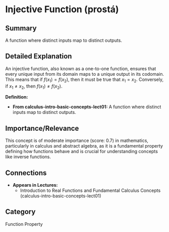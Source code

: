 # Injective Function (prostá)

## Summary
A function where distinct inputs map to distinct outputs.

## Detailed Explanation
An injective function, also known as a one-to-one function, ensures that every unique input from its domain maps to a unique output in its codomain. This means that if $f(x_1) = f(x_2)$, then it must be true that $x_1 = x_2$. Conversely, if $x_1 \neq x_2$, then $f(x_1) \neq f(x_2)$.

**Definition:**
*   **From calculus-intro-basic-concepts-lect01:** A function where distinct inputs map to distinct outputs.

## Importance/Relevance
This concept is of moderate importance (score: 0.7) in mathematics, particularly in calculus and abstract algebra, as it is a fundamental property defining how functions behave and is crucial for understanding concepts like inverse functions.

## Connections
*   **Appears in Lectures:**
    *   Introduction to Real Functions and Fundamental Calculus Concepts (calculus-intro-basic-concepts-lect01)

## Category
Function Property